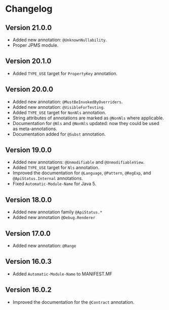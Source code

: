 Changelog
===

Version 21.0.0
---
* Added new annotation: `@UnknownNullability`.
* Proper JPMS module.

Version 20.1.0
---
* Added `TYPE_USE` target for `PropertyKey` annotation.

Version 20.0.0
---
* Added new annotation: `@MustBeInvokedByOverriders`.
* Added new annotation: `@VisibleForTesting`. 
* Added `TYPE_USE` target for `NonNls` annotation.
* String attributes of annotations are marked as `@NonNls` where applicable.
* Documentation for `@Nls` and `@NonNls` updated: now they could be used as meta-annotations.
* Documentation added for `@Subst` annotation.

Version 19.0.0
---
* Added new annotations: `@Unmodifiable` and `@UnmodifiableView`.
* Added `TYPE_USE` target for `Nls` annotation.
* Improved the documentation for `@Language`, `@Pattern`, `@RegExp`, and `@ApiStatus.Internal` annotations.
* Fixed `Automatic-Module-Name` for Java 5.

Version 18.0.0
---
* Added new annotation family `@ApiStatus.*`
* Added new annotation `@Debug.Renderer`

Version 17.0.0
---
* Added new annotation: `@Range`

Version 16.0.3
---
* Added `Automatic-Module-Name` to MANIFEST.MF

Version 16.0.2
---
* Improved the documentation for the `@Contract` annotation.
